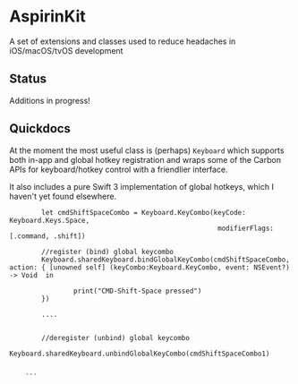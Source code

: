 # AspirinKit
A set of extensions and classes used to reduce headaches in iOS/macOS/tvOS development

## Status

Additions in progress!

## Quickdocs

At the moment the most useful class is (perhaps) `Keyboard` which supports both in-app and global hotkey registration and wraps some of the Carbon APIs for keyboard/hotkey control with a friendlier interface.

It also includes a pure Swift 3 implementation of global hotkeys, which I haven't yet found elsewhere.

```
        let cmdShiftSpaceCombo = Keyboard.KeyCombo(keyCode: Keyboard.Keys.Space,
                                                    modifierFlags: [.command, .shift])

        //register (bind) global keycombo
        Keyboard.sharedKeyboard.bindGlobalKeyCombo(cmdShiftSpaceCombo, action: { [unowned self] (keyCombo:Keyboard.KeyCombo, event: NSEvent?) -> Void  in

                print("CMD-Shift-Space pressed")
        })

        ....


        //deregister (unbind) global keycombo
        Keyboard.sharedKeyboard.unbindGlobalKeyCombo(cmdShiftSpaceCombo1)


    ```
